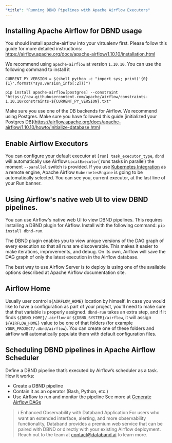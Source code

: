 ```yaml
---
"title": "Running DBND Pipelines with Apache Airflow Executors"
---
```

## Installing Apache Airflow for DBND usage
You should install apache-airflow into your virtualenv first.
Please follow this guide for more detailed instructions: https://airflow.apache.org/docs/apache-airflow/1.10.10/installation.html

We recommend using `apache-airflow`  at version `1.10.10`. You can use the following command to install it
```
CURRENT_PY_VERSION = $(shell python -c "import sys; print('{0}{1}'.format(*sys.version_info[:2]))")

pip install apache-airflow[postgres] --constraint "https://raw.githubusercontent.com/apache/airflow/constraints-1.10.10/constraints-${CURRENT_PY_VERSION}.txt"
```
Make sure you use one of the DB backends for Airflow. We recommend using Postgres.  Make sure you have followed this guide [initialized your Postgres DB](https://airflow.apache.org/docs/apache-airflow/1.10.10/howto/initialize-database.html

## Enable Airflow Executors
You can configure your default executor at `[run] task_executor_type`, `dbnd` will automatically use Airflow `LocalExecutor`( runs tasks in parallel) the moment `--parallel` switch is provided. If you use [Kubernetes Integration](doc:kubernetes-cluster)  as a remote engine, Apache Airflow `KubernetesEngine` is going to be automatically selected. You can see you, current executor, at the last line of your Run banner.


## Using Airflow's native web UI to view DBND pipelines.
You can use Airflow's native web UI to view DBND pipelines. This requires installing a DBND plugin for Airflow. Install with the following command: `pip install dbnd-run`.

The DBND plugin enables you to view unique versions of the DAG graph of every execution so that all runs are discoverable. This makes it easier to make iterations, improvements, and debug. On its own, Airflow will save the DAG graph of only the latest execution in the Airflow database.

The best way to use Airflow Server is to deploy is using one of the available options described at Apache Airflow documentation site.

## Airflow Home
Usually user control `${AIRFLOW_HOME}` location by himself. In case you would like to have a configuration as part of your project, you'll need to make sure that that variable is properly assigned.  `dbnd-run` takes an extra step, and if it finds `${DBND_HOME}/.airflow` or `${DBND_SYSTEM}/airflow`, it will assign `${AIRFLOW_HOME}` value to be one of that folders (for example `YOUR_PROJECT/.dbnd/airflow`).  You can create one of these folders and airflow will automatically populate them with default configuration files.

## Scheduling DBND pipelines in Apache Airflow Scheduler
Define a DBND pipeline that’s executed by Airflow’s scheduler as a task. How it works:
* Create a DBND pipeline
* Contain it as an operator (Bash, Python, etc.)
* Use Airflow to run and monitor the pipeline
See more at [Generate Airflow DAGs](doc:generate-airflow-dags)

>ℹ️  Enhanced Observability with Databand Application
> For users who want an extended interface, alerting, and more observability functionality, Databand provides a premium web service that can be paired with DBND or directly with your existing Airflow deployment. Reach out to the team at contact@databand.ai to learn more.

